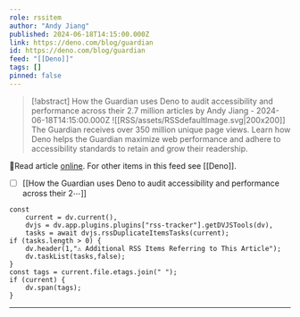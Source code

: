 ```yaml
---
role: rssitem
author: "Andy Jiang"
published: 2024-06-18T14:15:00.000Z
link: https://deno.com/blog/guardian
id: https://deno.com/blog/guardian
feed: "[[Deno]]"
tags: []
pinned: false
---
```


> [!abstract] How the Guardian uses Deno to audit accessibility and performance across their 2.7 million articles by Andy Jiang - 2024-06-18T14:15:00.000Z
> <span class="rss-image">![[RSS/assets/RSSdefaultImage.svg|200x200]]</span>
> The Guardian receives over 350 million unique page views. Learn how Deno helps the Guardian maximize web performance and adhere to accessibility standards to retain and grow their readership.

🔗Read article [online](https://deno.com/blog/guardian). For other items in this feed see [[Deno]].

- [ ] [[How the Guardian uses Deno to audit accessibility and performance across their 2⋯]]

~~~dataviewjs
const
    current = dv.current(),
	dvjs = dv.app.plugins.plugins["rss-tracker"].getDVJSTools(dv),
	tasks = await dvjs.rssDuplicateItemsTasks(current);
if (tasks.length > 0) {
	dv.header(1,"⚠ Additional RSS Items Referring to This Article");
    dv.taskList(tasks,false);
}
const tags = current.file.etags.join(" ");
if (current) {
	dv.span(tags);
}
~~~

- - -
